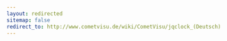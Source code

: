 ```yaml
---
layout: redirected
sitemap: false
redirect_to: http://www.cometvisu.de/wiki/CometVisu/jqclock_(Deutsch)
---
```


